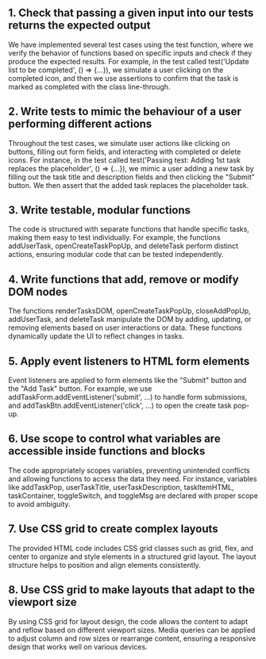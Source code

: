## 1. Check that passing a given input into our tests returns the expected output

We have implemented several test cases using the test function, where we verify the behavior of functions based on specific inputs and check if they produce the expected results. For example, in the test called test('Update list to be completed', () => {...}), we simulate a user clicking on the completed icon, and then we use assertions to confirm that the task is marked as completed with the class line-through.

## 2. Write tests to mimic the behaviour of a user performing different actions

Throughout the test cases, we simulate user actions like clicking on buttons, filling out form fields, and interacting with completed or delete icons. For instance, in the test called test('Passing test: Adding 1st task replaces the placeholder', () => {...}), we mimic a user adding a new task by filling out the task title and description fields and then clicking the "Submit" button. We then assert that the added task replaces the placeholder task.

## 3. Write testable, modular functions

The code is structured with separate functions that handle specific tasks, making them easy to test individually. For example, the functions addUserTask, openCreateTaskPopUp, and deleteTask perform distinct actions, ensuring modular code that can be tested independently.

## 4. Write functions that add, remove or modify DOM nodes

The functions renderTasksDOM, openCreateTaskPopUp, closeAddPopUp, addUserTask, and deleteTask manipulate the DOM by adding, updating, or removing elements based on user interactions or data. These functions dynamically update the UI to reflect changes in tasks.

## 5. Apply event listeners to HTML form elements

Event listeners are applied to form elements like the "Submit" button and the "Add Task" button. For example, we use addTaskForm.addEventListener('submit', ...) to handle form submissions, and addTaskBtn.addEventListener('click', ...) to open the create task pop-up.

## 6. Use scope to control what variables are accessible inside functions and blocks

The code appropriately scopes variables, preventing unintended conflicts and allowing functions to access the data they need. For instance, variables like addTaskPop, userTaskTitle, userTaskDescription, taskItemHTML, taskContainer, toggleSwitch, and toggleMsg are declared with proper scope to avoid ambiguity.

## 7. Use CSS grid to create complex layouts

The provided HTML code includes CSS grid classes such as grid, flex, and center to organize and style elements in a structured grid layout. The layout structure helps to position and align elements consistently.

## 8. Use CSS grid to make layouts that adapt to the viewport size

By using CSS grid for layout design, the code allows the content to adapt and reflow based on different viewport sizes. Media queries can be applied to adjust column and row sizes or rearrange content, ensuring a responsive design that works well on various devices.
